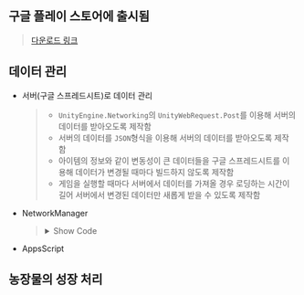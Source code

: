 ## 구글 플레이 스토어에 출시됨
> [다운로드 링크](https://play.google.com/store/apps/details?id=com.geon.farmstory)

## 데이터 관리

- 서버(구글 스프레드시트)로 데이터 관리
  > - `UnityEngine.Networking`의 `UnityWebRequest.Post`를 이용해 서버의 데이터를 받아오도록 제작함
  > - 서버의 데이터를 `JSON`형식을 이용해 서버의 데이터를 받아오도록 제작함
  > - 아이템의 정보와 같이 변동성이 큰 데이터들을 구글 스프레드시트를 이용해 데이터가 변경될 때마다 빌드하지 않도록 제작함
  > - 게임을 실행할 때마다 서버에서 데이터를 가져올 경우 로딩하는 시간이 길어 서버에서 변경된 데이터만 새롭게 받을 수 있도록 제작함

- NetworkManager
  > <details>
  > <summary>Show Code</summary>  
  > 
  > ```C#
  >   public enum DBData
  >   {
  >     CheckVersion, ServerTime, ItemData, CropData, ..., cnt
  >   }
  >   
  >   public class NetworkManager : MonoBehaviour
  >   {
  >     const string URL = "앱스스크립트 주소";
  >     const string versionKey = "Version";
  >     int connectTime = 60; 
  >     bool[] loadData;
  >     [SerializeField] LoadingUI loadingUI = null; // 데이터 로딩 화면
  >   
  >     private void Start()
  >     {
  >       StartCoroutine(LoadingDBData());
  >     }
  >       
  >     IEnumerator LoadingDBData()
  >     {
  >       loadingUI.StartLoading();
  >       GameDatas.pause = true; // 게임 내 시간을 멈춤
  >       float step = Mathf.Floor((1f/((int)DBData.cnt+1))*100f)/100f;
  >       
  >       for(int i=0; i < (int)DBData.cnt; i++)
  >       {
  >         loadingUI.MaxLoadingValue(step * (i+1));
  >         if (i == 0)
  >           yield return StartCoroutine(LoadingJsonData(DBata.CheckVersion, true)); 
  >         else if(i == 1)
  >           yield return StartCoroutine(LoadingNetworkTime()); // 게임 내 출석 보상을 위해 서버의 시간을 가져옴
  >         else
  >           yield return StartCoroutine(LoadingJsonData((DBData)i, loadData[i - 2]));
  >       }
  >       
  >       float t = 0.2f;
  >       loadingUI.EndLoading(t); // 로딩 바를 t 시간 동안 100%로 만듦
  >       while(t > 0.1f) { t -= Time.deltaTime; yield return null; } // t + 0.1f 동안 대기 후 게임 시작
  >       EventHandler.CallDBDataLoadEvent();
  >       SceneControlManager.Instance.LoadLobby();
  >     }
  >        
  >     // LoadingJsonData : name의 데이터를 게임에 불러오는 코루틴으로, loadData가 true일 경우 서버에서 데이터를 가져오고 false인 경우 로컬에 JSON 형식으로 저장된 데이터를 가져옴
  >     IEnumerator LoadingJsonData(DBData name, bool loadData) 
  >     {   string jsonData = string.Empty;  
  >       bool getData = false; // 로컬에 데이터가 있는지 확인  
  >       if(!loadData) // 서버에서 데이터를 가져오지 않아도 되는 경우 로컬에 있는 데이터를 가져옴  
  >         // JsonDataName - Json으로 저장된 텍스트 파일 이름
  >         // 로컬에서 데이터를 불러오지 못했다면 getData를 true로 변경
  >         jsonData = DataManager.Instance.DBJson((JsonDataName)((int)name + 11), ref getData);
  >       else  
  >         getData = true;  
  >         
  >       if(getData)  
  >       {  
  >         WWWForm form = new WWWForm();    
  >           
  >         // 서버에 보낼 데이터(메시지, 필드, 패킷) 생성
  >         form.AddField("dataType", EnumCaching.ToString(name));  
  >         using (UnityWebRequest www = UnityWebRequest.Post(URL, form))  
  >         {  
  >           www.timeout = connectTime;  
  >           yield return www.SendWebRequest();    
  >             
  >           if(www.result != UnityWebRequest.Result.Success)
  >             EventHandler.CallNetworkErrorEvent();    
  >           else  
  >             jsonData = www.downloadHandler.text;  
  >             
  >           www.Dispose();
  >         }
  >       }  
  >         
  >       switch(name)  
  >       {  
  >         DBData 타입에 따라 JSON을 파싱해 저장함    
  >       }  
  >     } 
  >      
  >     void ParseVersion(string json) 
  >     { 
  >       List〈JsonVersion> data = JsonUtility.FromJson<Data<JsonVersion>>(json).dataList;
  >       string[] saveVersion;
  >       loadData = new bool[data.Count];
  >       
  >       for(int i = 0; i 〈 loadData.Length; i++) loadData[i] = false;
  >       
  >       if(string.IsNullOrEmpty(PlayerPrefs.GetString(versionKey)))
  >       {
  >         saveVersion = new string[data.Count];
  >         for(int i = 0; i 〈 saveVersion.Length; i++) saveVersion[i] = "-1"; // 서버데이터 버전이 로컬에 저장되지 않았을 경우 서버에서 데이터를 다시 받아옴
  >       }
  >       else
  >         saveVersion = PlayerPrefs.GetString(versionKey).Split("_");
  >       
  >       // 예외처리 만약 saveVersion의 개수와 data의 개수가 다를 경우 서버에서 데이터를 다시 받아옴
  >       if(saveVersion.Length != data.Count)
  >       {
  >         saveVersion = new string[data.Count];
  >         for(int i = 0; i 〈 saveVersion.Length; i++) saveVersion[i] = "-1"; 
  >       }
  >       
  >       string _version = string.Empty;
  >       for(int i = 0; i 〈 loadData.Length; i++)
  >       {
  >         _version += (i == 0 ? data[i].virsion.ToString() : $"_{data[i].virsion.ToString()}");
  >         loadData[i] = int.Parse(saveVirsion[i]) != data[i].virsion;
  >       }
  >       PlayerPrefs.SetString(versionKey, _version);
  >     }
  >   }
  > ```  
  > </details>
- AppsScript

## 농장물의 성장 처리
